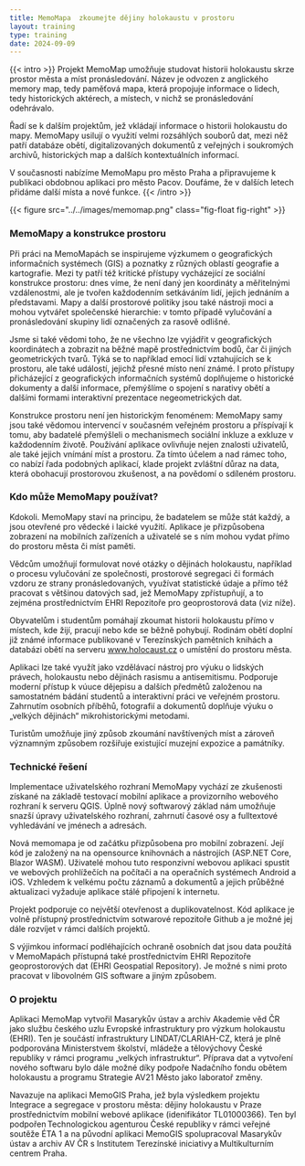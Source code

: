 ```yaml
---
title: MemoMapa  zkoumejte dějiny holokaustu v prostoru 
layout: training
type: training
date: 2024-09-09
---
```


{{< intro >}}
Projekt MemoMap umožňuje studovat historii holokaustu skrze prostor města a míst pronásledování. Název je odvozen z anglického memory map, tedy paměťová mapa, která propojuje informace o lidech, tedy historických aktérech, a místech, v nichž se pronásledování odehrávalo. 

Řadí se k dalším projektům, jež vkládají informace o historii holokaustu do mapy. MemoMapy usilují o využití velmi rozsáhlých souborů dat, mezi něž patří databáze obětí, digitalizovaných dokumentů z veřejných i soukromých archivů, historických map a dalších kontextuálních informací.  

V současnosti nabízíme MemoMapu pro město Praha a připravujeme k publikaci obdobnou aplikaci pro město Pacov. Doufáme, že v dalších letech přidáme další místa a nové funkce. 
{{< /intro >}}

{{< figure src="../../images/memomap.png" class="fig-float fig-right" >}}

### MemoMapy a konstrukce prostoru

Při práci na MemoMapách se inspirujeme výzkumem o geografických informačních systémech (GIS) a poznatky z různých oblastí geografie a kartografie. Mezi ty patří též kritické přístupy vycházející ze sociální konstrukce prostoru: dnes víme, že není daný jen koordináty a měřitelnými vzdálenostmi, ale je tvořen každodenním setkáváním lidí, jejich jednáním a představami. Mapy a další prostorové politiky jsou také nástroji moci a mohou vytvářet společenské hierarchie: v tomto případě vylučování a pronásledování skupiny lidí označených za rasově odlišné. 

Jsme si také vědomi toho, že ne všechno lze vyjádřit v geografických koordinátech a zobrazit na běžné mapě prostřednictvím bodů, čar či jiných geometrických tvarů. Týká se to například emocí lidí vztahujících se k prostoru, ale také událostí, jejichž přesné místo není známé. I proto přístupy přicházející z geografických informačních systémů doplňujeme o historické dokumenty a další informace, přemýšlíme o spojení s narativy obětí a dalšími formami interaktivní prezentace negeometrických dat. 

Konstrukce prostoru není jen historickým fenoménem: MemoMapy samy jsou také vědomou intervencí v současném veřejném prostoru a příspívají k tomu, aby badatelé přemýšleli o mechanismech sociální inkluze a exkluze v každodenním životě. Používání aplikace ovlivňuje nejen znalosti uživatelů, ale také jejich vnímání míst a prostoru. Za tímto účelem a nad rámec toho, co nabízí řada podobných aplikací, klade projekt zvláštní důraz na data, která obohacují prostorovou zkušenost, a na povědomí o sdíleném prostoru.

### Kdo může MemoMapy používat? 

Kdokoli. MemoMapy staví na principu, že badatelem se může stát každý, a jsou otevřené pro vědecké i laické využití. Aplikace je přizpůsobena zobrazení na mobilních zařízeních a uživatelé se s ním mohou vydat přímo do prostoru města či míst paměti. 

Vědcům umožňují formulovat nové otázky o dějinách holokaustu, například o procesu vylučování ze společnosti, prostorové segregaci či formách vzdoru ze strany pronásledovaných, využívat statistické údaje a přímo též pracovat s většinou datových sad, jež MemoMapy zpřístupňují, a to zejména prostřednictvím EHRI Repozitoře pro geoprostorová data (viz níže).  

Obyvatelům i studentům pomáhají zkoumat historii holokaustu přímo v místech, kde žijí, pracují nebo kde se běžně pohybují. Rodinám obětí doplní již známé informace publikované v Terezínských pamětních knihách a databázi obětí na serveru www.holocaust.cz o umístění do prostoru města. 

Aplikaci lze také využít jako vzdělávací nástroj pro výuku o lidských právech, holokaustu nebo dějinách rasismu a antisemitismu. Podporuje moderní přístup k vúuce dějepisu a dalších předmětů založenou na samostatném bádání studentů a interaktivní práci ve veřejném prostoru. Zahrnutím osobních příběhů, fotografií a dokumentů doplňuje výuku o „velkých dějinách“ mikrohistorickými metodami. 

Turistům umožňuje jiný způsob zkoumání navštívených míst a zároveň významným způsobem rozšiřuje existující muzejní expozice a památníky.

### Technické řešení

Implementace uživatelského rozhraní MemoMapy vychází ze zkušenosti získané na základě testovací mobilní aplikace a provizorního webového rozhraní k serveru QGIS. Úplně nový softwarový základ nám umožňuje snazší úpravy uživatelského rozhraní, zahrnutí časové osy a fulltextové vyhledávání ve jménech a adresách. 

Nová memomapa je od začátku přizpůsobena pro mobilní zobrazení. Její kód je založený na na opensource knihovnách a nástrojích (ASP.NET Core, Blazor WASM). Uživatelé mohou tuto responzivní webovou aplikaci spustit ve webových prohlížečích na počítači a na operačních systémech Android a iOS. Vzhledem k velkému počtu záznamů a dokumentů a jejich průběžné aktualizaci vyžaduje aplikace stálé připojení k internetu.  

Projekt podporuje co největší otevřenost a duplikovatelnost. Kód aplikace je volně přístupný prostřednictvím sotwarové repozitoře Github a je možné jej dále rozvíjet v rámci dalších projektů. 

S výjimkou informací podléhajících ochraně osobních dat jsou data použítá v MemoMapách přístupná také prostřednictvím EHRI Repozitoře geoprostorových dat (EHRI Geospatial Repository). Je možné s nimi proto pracovat v libovolném GIS software a jiným způsobem.

### O projektu

Aplikaci MemoMap vytvořil Masarykův ústav a archiv Akademie věd ČR jako službu českého uzlu Evropské infrastruktury pro výzkum holokaustu (EHRI). Ten je součástí infrastruktury LINDAT/CLARIAH-CZ, která je plně podporována Ministerstvem školství, mládeže a tělovýchovy České republiky v rámci programu „velkých infrastruktur“. Příprava dat a vytvoření nového softwaru bylo dále možné díky podpoře Nadačního fondu obětem holokaustu a programu Strategie AV21 Město jako laboratoř změny. 

Navazuje na aplikaci MemoGIS Praha, jež byla výsledkem projektu Integrace a segregace v prostoru města: dějiny holokaustu v Praze prostřednictvím mobilní webové aplikace (idenifikátor TL01000366). Ten byl podpořen Technologickou agenturou České republiky v rámci veřejné soutěže ÉTA 1 a na původní aplikaci MemoGIS spolupracoval Masarykův ústav a archiv AV ČR s Institutem Terezínské iniciativy a Multikulturním centrem Praha. 

